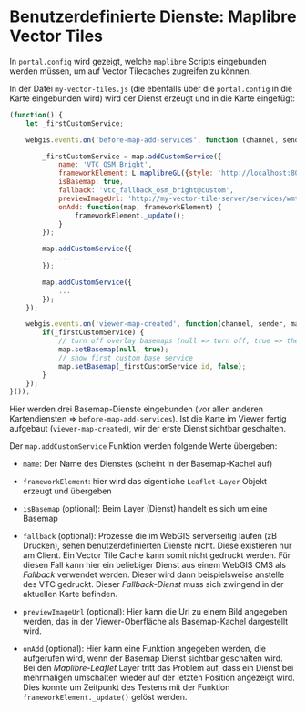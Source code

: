 # Benutzerdefinierte Dienste: Maplibre Vector Tiles

In ``portal.config`` wird gezeigt, welche ``maplibre`` Scripts eingebunden werden müssen, 
um auf Vector Tilecaches zugreifen zu können.

In der Datei ``my-vector-tiles.js`` (die ebenfalls über die ``portal.config`` in die Karte eingebunden wird)
wird der Dienst erzeugt und in die Karte eingefügt:

```Javascript
(function() {
    let _firstCustomService;

    webgis.events.on('before-map-add-services', function (channel, sender, map) {

        _firstCustomService = map.addCustomService({
            name: 'VTC OSM Bright',
            frameworkElement: L.maplibreGL({style: 'http://localhost:8080/styles/osm-bright/style.json'}),
            isBasemap: true,
            fallback: 'vtc_fallback_osm_bright@custom',
            previewImageUrl: 'http://my-vector-tile-server/services/wmts/1.0.0/osm-bright/default/1x/16/22834/35141.png',
            onAdd: function(map, frameworkElement) {
                frameworkElement._update();
            }
        });

        map.addCustomService({
            ...
        });

        map.addCustomService({
            ...
        });
    });

    webgis.events.on('viewer-map-created', function(channel, sender, map) {
        if(_firstCustomService) {
            // turn off overlay basemaps (null => turn off, true => the overlay basemap)
            map.setBasemap(null, true);
            // show first custom base service
            map.setBasemap(_firstCustomService.id, false);
        }
    });
}());
```

Hier werden drei Basemap-Dienste eingebunden (vor allen anderen Kartendiensten => ``before-map-add-services``).
Ist die Karte im Viewer fertig aufgebaut (``viewer-map-created``), wir der erste Dienst sichtbar geschalten.

Der ``map.addCustomService`` Funktion werden folgende Werte übergeben:

* ``mame``: Der Name des Dienstes (scheint in der Basemap-Kachel auf)

* ``frameworkElement``: hier wird das eigentliche ``Leaflet-Layer`` Objekt erzeugt und übergeben

* ``isBasemap`` (optional): Beim Layer (Dienst) handelt es sich um eine Basemap

* ``fallback`` (optional): Prozesse die im WebGIS serverseitig laufen (zB Drucken), sehen benutzerdefinierten Dienste nicht. Diese existieren nur am Client. Ein Vector Tile Cache kann somit nicht gedruckt werden. Für diesen Fall kann hier ein beliebiger Dienst aus einem WebGIS CMS als *Fallback* verwendet werden. Dieser wird dann beispielsweise anstelle des VTC gedruckt. Dieser *Fallback-Dienst* muss sich zwingend in der aktuellen Karte befinden.

* ``previewImageUrl`` (optional): Hier kann die Url zu einem Bild angegeben werden, das in der Viewer-Oberfläche als Basemap-Kachel dargestellt wird.

* ``onAdd`` (optional): Hier kann eine Funktion angegeben werden, die aufgerufen wird, wenn der Basemap Dienst sichtbar geschalten wird. Bei den *Maplibre-Leaflet* Layer tritt das Problem auf, dass ein Dienst bei mehrmaligen
umschalten wieder auf der letzten Position angezeigt wird. Dies konnte um Zeitpunkt des Testens mit der Funktion ``frameworkElement._update()`` gelöst werden.